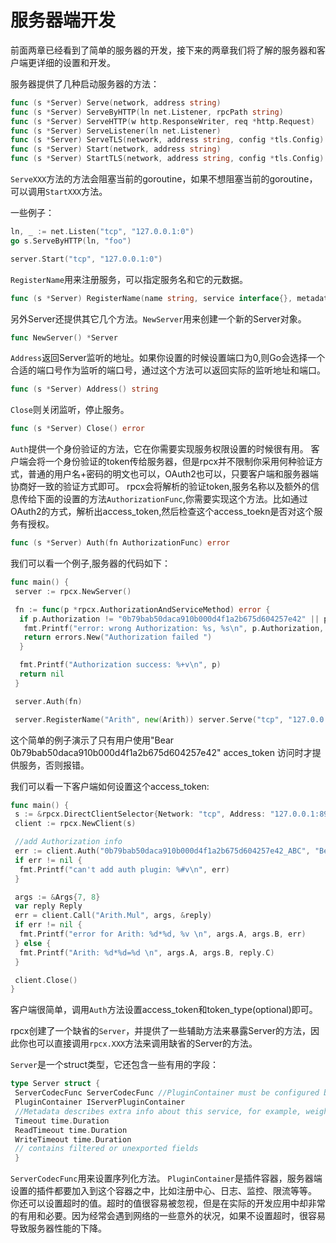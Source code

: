 # 服务器端开发

前面两章已经看到了简单的服务器的开发，接下来的两章我们将了解的服务器和客户端更详细的设置和开发。

服务器提供了几种启动服务器的方法：

```go 
func (s *Server) Serve(network, address string)
func (s *Server) ServeByHTTP(ln net.Listener, rpcPath string)
func (s *Server) ServeHTTP(w http.ResponseWriter, req *http.Request)
func (s *Server) ServeListener(ln net.Listener)
func (s *Server) ServeTLS(network, address string, config *tls.Config)
func (s *Server) Start(network, address string)
func (s *Server) StartTLS(network, address string, config *tls.Config)
```

`ServeXXX`方法的方法会阻塞当前的goroutine，如果不想阻塞当前的goroutine，可以调用`StartXXX`方法。

一些例子：
```go
ln, _ := net.Listen("tcp", "127.0.0.1:0")
go s.ServeByHTTP(ln, "foo")
```

```go
server.Start("tcp", "127.0.0.1:0")
```

`RegisterName`用来注册服务，可以指定服务名和它的元数据。
```go
func (s *Server) RegisterName(name string, service interface{}, metadata ...string) 
```

另外Server还提供其它几个方法。`NewServer`用来创建一个新的Server对象。
```go
func NewServer() *Server
```

`Address`返回Server监听的地址。如果你设置的时候设置端口为0,则Go会选择一个合适的端口号作为监听的端口号，通过这个方法可以返回实际的监听地址和端口。
```go
func (s *Server) Address() string
```

`Close`则关闭监听，停止服务。
```go
func (s *Server) Close() error
```

`Auth`提供一个身份验证的方法，它在你需要实现服务权限设置的时候很有用。
客户端会将一个身份验证的token传给服务器，但是rpcx并不限制你采用何种验证方式，普通的用户名+密码的明文也可以，OAuth2也可以，只要客户端和服务器端协商好一致的验证方式即可。
rpcx会将解析的验证token,服务名称以及额外的信息传给下面的设置的方法`AuthorizationFunc`,你需要实现这个方法。比如通过OAuth2的方式，解析出access_token,然后检查这个access_toekn是否对这个服务有授权。
```go
func (s *Server) Auth(fn AuthorizationFunc) error
```

我们可以看一个例子,服务器的代码如下：
```go 
func main() {
 server := rpcx.NewServer()

 fn := func(p *rpcx.AuthorizationAndServiceMethod) error {
  if p.Authorization != "0b79bab50daca910b000d4f1a2b675d604257e42" || p.Tag != "Bearer" {
   fmt.Printf("error: wrong Authorization: %s, %s\n", p.Authorization, p.Tag)
   return errors.New("Authorization failed ")
  }

  fmt.Printf("Authorization success: %+v\n", p)
  return nil
 }

 server.Auth(fn)

 server.RegisterName("Arith", new(Arith)) server.Serve("tcp", "127.0.0.1:8972")}
```
这个简单的例子演示了只有用户使用"Bear 0b79bab50daca910b000d4f1a2b675d604257e42" acces_token 访问时才提供服务，否则报错。

我们可以看一下客户端如何设置这个access_token:
```go 
func main() {
 s := &rpcx.DirectClientSelector{Network: "tcp", Address: "127.0.0.1:8972", DialTimeout: 10 * time.Second}
 client := rpcx.NewClient(s)

 //add Authorization info
 err := client.Auth("0b79bab50daca910b000d4f1a2b675d604257e42_ABC", "Bearer")
 if err != nil {
  fmt.Printf("can't add auth plugin: %#v\n", err)
 }

 args := &Args{7, 8}
 var reply Reply
 err = client.Call("Arith.Mul", args, &reply)
 if err != nil {
  fmt.Printf("error for Arith: %d*%d, %v \n", args.A, args.B, err) 
 } else {
  fmt.Printf("Arith: %d*%d=%d \n", args.A, args.B, reply.C)
 }

 client.Close()
}
```
客户端很简单，调用`Auth`方法设置access_token和token_type(optional)即可。


rpcx创建了一个缺省的`Server`，并提供了一些辅助方法来暴露Server的方法，因此你也可以直接调用`rpcx.XXX`方法来调用缺省的Server的方法。


`Server`是一个struct类型，它还包含一些有用的字段：
```go 
type Server struct {
 ServerCodecFunc ServerCodecFunc //PluginContainer must be configured before starting and Register plugins must be configured before invoking RegisterName method
 PluginContainer IServerPluginContainer
 //Metadata describes extra info about this service, for example, weight, active status Metadata string
 Timeout time.Duration
 ReadTimeout time.Duration
 WriteTimeout time.Duration
 // contains filtered or unexported fields
 }
```

`ServerCodecFunc`用来设置序列化方法。
`PluginContainer`是插件容器，服务器端设置的插件都要加入到这个容器之中，比如注册中心、日志、监控、限流等等。
你还可以设置超时的值。超时的值很容易被忽视，但是在实际的开发应用中却非常的有用和必要。因为经常会遇到网络的一些意外的状况，如果不设置超时，很容易导致服务器性能的下降。









